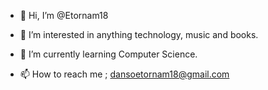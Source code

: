 - 👋 Hi, I’m @Etornam18
- 👀 I’m interested in anything technology, music and books.
- 🌱 I’m currently learning Computer Science.

- 📫 How to reach me ; dansoetornam18@gmail.com

<!---
Etornam18/Etornam18 is a ✨ special ✨ repository because its `README.md` (this file) appears on your GitHub profile.
You can click the Preview link to take a look at your changes.
--->
